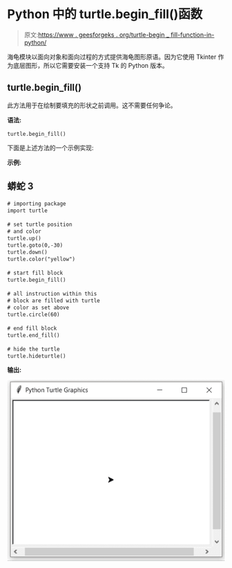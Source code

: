 # Python 中的 turtle.begin_fill()函数

> 原文:[https://www . geesforgeks . org/turtle-begin _ fill-function-in-python/](https://www.geeksforgeeks.org/turtle-begin_fill-function-in-python/)

海龟模块以面向对象和面向过程的方式提供海龟图形原语。因为它使用 Tkinter 作为底层图形，所以它需要安装一个支持 Tk 的 Python 版本。

## turtle.begin_fill()

此方法用于在绘制要填充的形状之前调用。这不需要任何争论。

**语法:**

```
turtle.begin_fill()
```

下面是上述方法的一个示例实现:

**示例:**

## 蟒蛇 3

```
# importing package
import turtle

# set turtle position
# and color
turtle.up()
turtle.goto(0,-30)
turtle.down()
turtle.color("yellow")

# start fill block
turtle.begin_fill()

# all instruction within this
# block are filled with turtle
# color as set above
turtle.circle(60)

# end fill block
turtle.end_fill()

# hide the turtle
turtle.hideturtle()
```

**输出:**

![](img/ee3402ee6394a70ecd46cea571a9cd03.png)